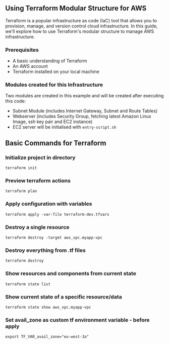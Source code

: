 ## Using Terraform Modular Structure for AWS
Terraform is a popular infrastructure as code (IaC) tool that allows you to provision, manage, and version control cloud infrastructure. In this guide, we'll explore how to use Terraform's modular structure to manage AWS infrastructure.

### Prerequisites
- A basic understanding of Terraform
- An AWS account
- Terraform installed on your local machine

### Modules created for this Infrastructure
Two modules are created in this example and will be created after executing this code:
- Subnet Module (includes Internet Gateway, Subnet and Route Tables)
- Webserver (includes Security Group, fetching latest Amazon Linux Image, ssh key pair and EC2 instance)
- EC2 server will be initialised with `entry-script.sh`

## Basic Commands for Terraform

### Initialize project in directory

    terraform init

### Preview terraform actions

    terraform plan

### Apply configuration with variables

    terraform apply -var-file terraform-dev.tfvars

### Destroy a single resource

    terraform destroy -target aws_vpc.myapp-vpc

### Destroy everything from .tf files

    terraform destroy

### Show resources and components from current state

    terraform state list

### Show current state of a specific resource/data

    terraform state show aws_vpc.myapp-vpc    

### Set avail_zone as custom tf environment variable - before apply

    export TF_VAR_avail_zone="eu-west-3a"